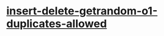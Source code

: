 # [insert-delete-getrandom-o1-duplicates-allowed](https://leetcode-cn.com/problems/insert-delete-getrandom-o1-duplicates-allowed)
